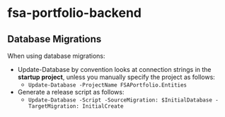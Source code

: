 # fsa-portfolio-backend

## Database Migrations
When using database migrations:
* Update-Database by convention looks at connection strings in the **startup project**, unless you manually specify the project as follows:
	* `Update-Database -ProjectName FSAPortfolio.Entities` 
* Generate a release script as follows:
	* `Update-Database -Script -SourceMigration: $InitialDatabase -TargetMigration: InitialCreate`

